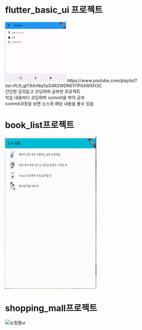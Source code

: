 # flutter_basic_ui 프로젝트
<img src="demo_gif/basicUi.png" alt="맨 처음 연ui" width="200" height="200">
https://www.youtube.com/playlist?list=PLfLgtT94nNq1izG4R2WDN517iPX4WXH3C <br/>
간단한 강의듣고 코딩하며 공부한 프로젝트 <br/>
학습 내용마다 코딩하며 commit을 박아 공부 <br/>
commit과정을 보면 소스와 해당 내용을 볼수 있음

# book_list프로젝트
<img src="demo_gif/bookList.gif" alt="책리스트ui" width="300" height="500">

# shopping_mall프로젝트
<img src="demo_gif/shoppingMall.gif" alt="쇼핑몰ui" width="300" height="500">
